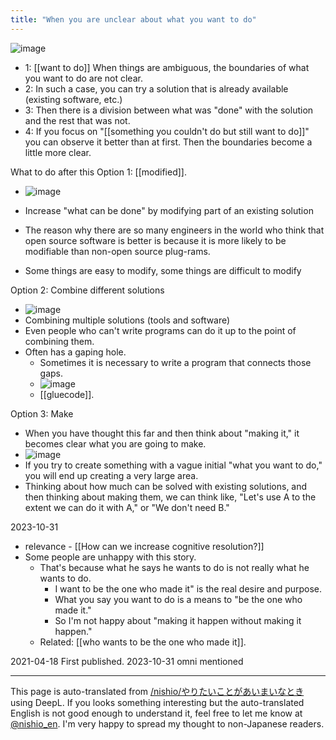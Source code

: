 ```yaml
---
title: "When you are unclear about what you want to do"
---
```


![image](https://gyazo.com/bb5c33e8bf77e3f9594209e4b154787d/thumb/1000)
- 1: [[want to do]] When things are ambiguous, the boundaries of what you want to do are not clear.
- 2: In such a case, you can try a solution that is already available (existing software, etc.)
- 3: Then there is a division between what was "done" with the solution and the rest that was not.
- 4: If you focus on "[[something you couldn't do but still want to do]]" you can observe it better than at first. Then the boundaries become a little more clear.

What to do after this
Option 1: [[modified]].
- ![image](https://gyazo.com/f650e811d33aced1537c5379dd2de65d/thumb/1000)

- Increase "what can be done" by modifying part of an existing solution
- The reason why there are so many engineers in the world who think that open source software is better is because it is more likely to be modifiable than non-open source plug-rams.
- Some things are easy to modify, some things are difficult to modify

Option 2: Combine different solutions
- ![image](https://gyazo.com/c6568f535e0bdcdd17967ccdd383fcb4/thumb/1000)
- Combining multiple solutions (tools and software)
- Even people who can't write programs can do it up to the point of combining them.
- Often has a gaping hole.
    - Sometimes it is necessary to write a program that connects those gaps.
    - ![image](https://gyazo.com/725eec043e20eb6adb36abbd8a1c763b/thumb/1000)
    - [[gluecode]].

Option 3: Make
- When you have thought this far and then think about "making it," it becomes clear what you are going to make.
- ![image](https://gyazo.com/3ab7c525b2a92faa079e1e15b569a857/thumb/1000)
- If you try to create something with a vague initial "what you want to do," you will end up creating a very large area.
- Thinking about how much can be solved with existing solutions, and then thinking about making them, we can think like, "Let's use A to the extent we can do it with A," or "We don't need B."

2023-10-31
- relevance
        - [[How can we increase cognitive resolution?]]
- Some people are unhappy with this story.
    - That's because what he says he wants to do is not really what he wants to do.
        - I want to be the one who made it" is the real desire and purpose.
        - What you say you want to do is a means to "be the one who made it."
        - So I'm not happy about "making it happen without making it happen."
    - Related: [[who wants to be the one who made it]].

2021-04-18 First published.
2023-10-31 omni mentioned

---
This page is auto-translated from [/nishio/やりたいことがあいまいなとき](https://scrapbox.io/nishio/やりたいことがあいまいなとき) using DeepL. If you looks something interesting but the auto-translated English is not good enough to understand it, feel free to let me know at [@nishio_en](https://twitter.com/nishio_en). I'm very happy to spread my thought to non-Japanese readers.